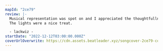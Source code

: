 ```yaml
---
mapId: "2ce79"
review: |-
  Musical representation was spot on and I appreciated the thoughtfullness that went into note and pattern selection
  The lights were a nice treat.

  - lackwiz -
startDate: "2022-12-12T03:00:00.000Z"
coverUrlOverwrite: https://cdn.assets.beatleader.xyz/songcover-2ce79-cover.jpeg
---
```

